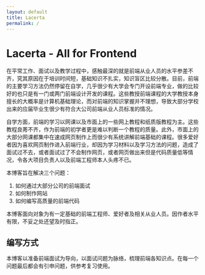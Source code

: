 ```yaml
---
layout: default
title: Lacerta
permalink: /
---
```


# Lacerta - All for Frontend

在平常工作、面试以及教学过程中，感触最深的就是前端从业人员的水平参差不齐，究其原因在于培训时间短，基础知识不扎实，知识盲区比较分散。目前，前端的主要学习方法仍然停留在自学，几乎很少有大学会专门开设前端专业，做的比较好的也只是有一门或两门前端设计开发的课程。这些教授前端课程的大学教授本身擅长的大概率是计算机基础理论，而对前端的知识掌握并不理想，导致大部分学校出来的应届毕业生很少有符合大公司前端从业人员标准的情况。

自学方面，前端的学习以网课以及市面上的一些网上教程和纸质版教程为主。这些教程良莠不齐，作为前端的初学者更是难以判断一个教程的质量。此外，市面上的大部分网课都集中在速成网页制作上而很少有系统讲解前端基础的课程。很多爱好者因为喜欢网页制作进入前端行业，却因为学习材料以及学习方法的问题，造成了面试过不去，或者面试过了不会制作网页，或者网页做出来但是代码质量低等情况，令各大项目负责人以及前端工程师本人头疼不已。

本博客旨在解决三个问题：
1. 如何通过大部分公司的前端面试
2. 如何制作网站
3. 如何编写高质量的前端代码

本博客面向对象为有一定基础的前端工程师、爱好者及相关从业人员。因作者水平有限，不妥之处还望及时指正。


## 编写方式
本博客以准备前端面试为导向，以面试问题为脉络，梳理前端各知识点。在每一个问题最后都会有引申问题，供参考复习使用。
